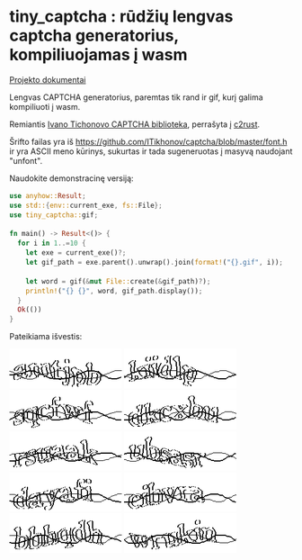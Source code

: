 # tiny_captcha : rūdžių lengvas captcha generatorius, kompiliuojamas į wasm

[Projekto dokumentai](https://docs.rs/tiny_captcha)

Lengvas CAPTCHA generatorius, paremtas tik rand ir gif, kurį galima kompiliuoti į wasm.

Remiantis [Ivano Tichonovo CAPTCHA biblioteka](http://brokestream.com/captcha.html), perrašyta į [c2rust](https://c2rust.com).

Šrifto failas yra iš https://github.com/ITikhonov/captcha/blob/master/font.h ir yra ASCII meno kūrinys, sukurtas ir tada sugeneruotas į masyvą naudojant "unfont".

Naudokite demonstracinę versiją:

```rust
use anyhow::Result;
use std::{env::current_exe, fs::File};
use tiny_captcha::gif;

fn main() -> Result<()> {
  for i in 1..=10 {
    let exe = current_exe()?;
    let gif_path = exe.parent().unwrap().join(format!("{}.gif", i));

    let word = gif(&mut File::create(&gif_path)?);
    println!("{} {}", word, gif_path.display());
  }
  Ok(())
}
```

Pateikiama išvestis:

![](https://raw.githubusercontent.com/rmw-link/tiny_captcha/master/gif/1.gif) ![](https://raw.githubusercontent.com/rmw-link/tiny_captcha/master/gif/2.gif) ![](https://raw.githubusercontent.com/rmw-link/tiny_captcha/master/gif/3.gif) ![](https://raw.githubusercontent.com/rmw-link/tiny_captcha/master/gif/4.gif) ![](https://raw.githubusercontent.com/rmw-link/tiny_captcha/master/gif/5.gif) ![](https://raw.githubusercontent.com/rmw-link/tiny_captcha/master/gif/6.gif) ![](https://raw.githubusercontent.com/rmw-link/tiny_captcha/master/gif/7.gif) ![](https://raw.githubusercontent.com/rmw-link/tiny_captcha/master/gif/8.gif) ![](https://raw.githubusercontent.com/rmw-link/tiny_captcha/master/gif/9.gif) ![](https://raw.githubusercontent.com/rmw-link/tiny_captcha/master/gif/10.gif)